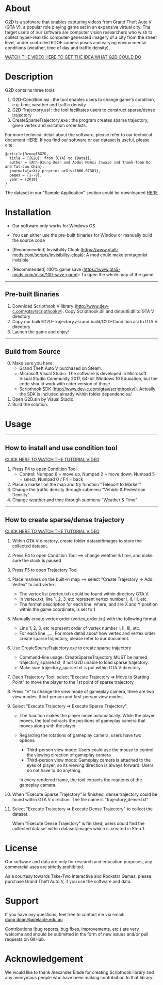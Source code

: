 About
============
G2D is a software that enables capturing videos from Grand Theft Auto V (GTA V), a popular role playing game set in an expansive virtual city. The target users of our software are computer vision researchers who wish to collect hyper-realistic computer-generated imagery of a city from the street level, under controlled 6DOF camera poses and varying environmental conditions (weather, time of day and traffic density). 

[WATCH THE VIDEO HERE TO GET THE IDEA WHAT G2D COULD DO](https://youtu.be/cA7G-4YVBeU)

Description
============

G2D contains three tools
1. G2D-Condition.asi    : the tool enables users to change game's condition, e.g. time, weather and traffic density
2. G2D-Trajectory.asi   : the tool facilitates users to construct sparse/dense trajectory
3. CreateSparseTrajectory.exe : the program creates sparse trajectory, given vertex and visitation order lists.

For more technical detail about the software, please refer to our technical document [HERE](https://arxiv.org/abs/1806.07381). If you find our software or our dataset is useful, please cite:

```
@article{Dzung18G2D,
  title = {{G2D}: from {GTA} to {Data}},
  author = {Anh-Dzung Doan and Abdul Mohsi Jawaid and Thanh-Toan Do and Tat-Jun Chin},
  journal={arXiv preprint arXiv:1806.07381},
  pages = {1--9},
  year = {2018}
}
```

The dataset in our "Sample Application" section could be downloaded [HERE](https://goo.gl/DNzxHx)

Installation
============
+ Our software only works for Windows OS.

+ You can either use the pre-built binaries for Window or manually build the source code
 
+ [Recommended] Invisibility Cloak (https://www.gta5-mods.com/scripts/invisibility-cloak): A mod could make protagonist invisible

+ [Recommended] 100% game save (https://www.gta5-mods.com/misc/100-save-game): To open the whole map of the game

------------------
Pre-built Binaries
------------------

1. Download Scripthook V library (http://www.dev-c.com/gtav/scripthookv/). Copy Scripthook.dll and dinput8.dll to GTA V directory
2. Copy our build/G2D-Trajectory.asi and build/G2D-Condition.asi to GTA V directory
3. Launch the game and enjoy!

------------------
Build from Source
------------------

0. Make sure you have:
    + Grand Theft Auto V purchased on Steam.
    + Microsoft Visual Studio. The software is developed in Microsoft Visual Studio Community 2017, 64-bit Windows 10 Education, but the code should work with older version of those.
    + Scripthook SDK (http://www.dev-c.com/gtav/scripthookv/). Actually the SDK is included already within folder dependencies/
1. Open G2D.sln by Visual Studio.
2. Build the solution.

Usage
============

------------------
How to install and use condition tool
------------------

[CLICK HERE TO WATCH THE TUTORIAL VIDEO](https://youtu.be/TlI6C46e3_0)

1. Press F4 to open Condition Tool
    * Control: Numpad 8 = move up, Numpad 2 = move down, Numpad 5 = select, Numpad 0 / F4 = back
2. Place a marker on the map and try function "Teleport to Marker"
3. Change the traffic density through submenu "Vehicle & Pedestrian Density"
4. Change weather and time through submenu "Weather & Time"

------------------
How to create sparse/dense trajectory
------------------

[CLICK HERE TO WATCH THE TUTORIAL VIDEO](https://youtu.be/Tf9MXrZ2NFM)

1. Within GTA V directory, create folder dataset/images to store the collected dataset.
2. Press F4 to open Condition Tool ==> change weather & time, and make sure the clock is paused
3. Press F5 to open Trajectory Tool
4. Place markers on the built-in map ==> select "Create Trajectory => Add Vertex" to add vertex. 
      * The vertex list (vertex.txt) could be found within directory GTA V.
      * In vertex.txt, line 1, 2, 3, etc represent vertex number I, II, III, etc.
      * The format description for each line: 
      <X> <Y> <Z>
      where, <X> and <Y> are X and Y position within the game coordinate, <Z> is set to 1
5. Manually create vertex order (vertex_order.txt) with the following format:
      * Line 1, 2, 3, etc represent order of vertex number I, II, III, etc.
      * For each line
      <order index>,<order index>,...,<order index N>
      For more detail about how vertex and vertex order create sparse trajectory, please refer to our document.
6. Use CreateSparseTrajectory.exe to create sparse trajectory
      * Command-line usage: CreateSparseTrajectory <vertex list> <vertex order list> <sparse trajectory file>
        <sparse trajectory file> MUST be named trajectory_sparse.txt, if not G2D unable to load sparse trajectory.
      * Make sure trajectory_sparse.txt is put within GTA V directory.
7. Open Trajectory Tool, select "Execute Trajectory => Move to Starting Point" to move the player to the 1st point of sparse trajectory
8. Press "v" to change the view mode of gameplay camera, there are two view modes: third-person and first-person view modes.
9. Select "Execute Trajectory => Execute Sparse Trajectory", 
      * The function makes the player move automatically. While the player moves, the tool extracts the positions of gameplay camera that moves along with the player
      * Regarding the rotations of gameplay camera, users have two options:
          + Third-person view mode: Users could use the mouse to control the viewing direction of gameplay camera
          + Third-person view mode: Gameplay camera is attached to the eyes of player, so its viewing direction is always forward. Users do not have to do anything.
        
        In every rendered frame, the tool extracts the rotations of the gameplay camera.
10. When "Execute Sparse Trajectory" is finished, dense trajectory could be found within GTA V direction. The file name is "trajectory_dense.txt"
11. Select "Execute Trajectory => Execute Dense Trajectory" to collect the dataset. 

    When "Execute Dense Trajectory" is finished, users could find the collected dataset within dataset/images which is created in Step 1.
    
License
============

Our software and data are only for research and education purposes, any commercial uses are strictly prohibited.

As a courtesy towards Take-Two Interactive and Rockstar Games, please purchase Grand Theft Auto V, if you use the software and data.

Support
============

If you have any questions, feel free to contact me via email: dung.doan@adelaide.edu.au

Contributions (bug reports, bug fixes, improvements, etc.) are very welcome and should be submitted in the form of new issues and/or pull requests on GitHub.

Acknowledgement
============

We would like to thank Alexander Blade for creating Scripthook library and any anonymous people who have been making contribution to that library.
